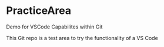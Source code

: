 # PracticeArea
Demo for VSCode Capabilites within Git

This Git repo is a test area to try the functionality of a VS Code
